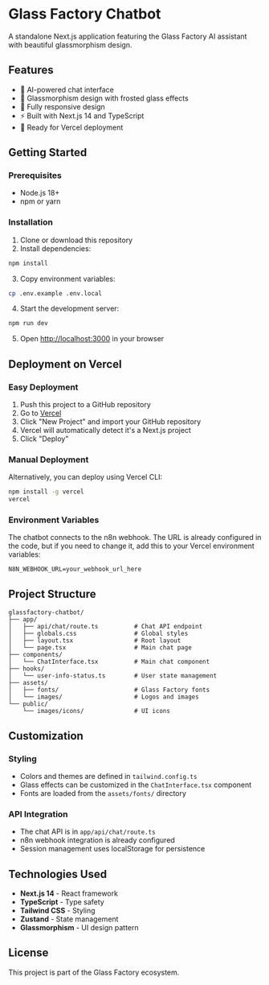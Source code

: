 # Glass Factory Chatbot

A standalone Next.js application featuring the Glass Factory AI assistant with beautiful glassmorphism design.

## Features

- 🤖 AI-powered chat interface
- 🎨 Glassmorphism design with frosted glass effects
- 📱 Fully responsive design
- ⚡ Built with Next.js 14 and TypeScript
- 🎯 Ready for Vercel deployment

## Getting Started

### Prerequisites

- Node.js 18+ 
- npm or yarn

### Installation

1. Clone or download this repository
2. Install dependencies:

```bash
npm install
```

3. Copy environment variables:

```bash
cp .env.example .env.local
```

4. Start the development server:

```bash
npm run dev
```

5. Open [http://localhost:3000](http://localhost:3000) in your browser

## Deployment on Vercel

### Easy Deployment

1. Push this project to a GitHub repository
2. Go to [Vercel](https://vercel.com)
3. Click "New Project" and import your GitHub repository
4. Vercel will automatically detect it's a Next.js project
5. Click "Deploy"

### Manual Deployment

Alternatively, you can deploy using Vercel CLI:

```bash
npm install -g vercel
vercel
```

### Environment Variables

The chatbot connects to the n8n webhook. The URL is already configured in the code, but if you need to change it, add this to your Vercel environment variables:

```
N8N_WEBHOOK_URL=your_webhook_url_here
```

## Project Structure

```
glassfactory-chatbot/
├── app/
│   ├── api/chat/route.ts          # Chat API endpoint
│   ├── globals.css                # Global styles
│   ├── layout.tsx                 # Root layout
│   └── page.tsx                   # Main chat page
├── components/
│   └── ChatInterface.tsx          # Main chat component
├── hooks/
│   └── user-info-status.ts        # User state management
├── assets/
│   ├── fonts/                     # Glass Factory fonts
│   └── images/                    # Logos and images
└── public/
    └── images/icons/              # UI icons
```

## Customization

### Styling
- Colors and themes are defined in `tailwind.config.ts`
- Glass effects can be customized in the `ChatInterface.tsx` component
- Fonts are loaded from the `assets/fonts/` directory

### API Integration
- The chat API is in `app/api/chat/route.ts`
- n8n webhook integration is already configured
- Session management uses localStorage for persistence

## Technologies Used

- **Next.js 14** - React framework
- **TypeScript** - Type safety
- **Tailwind CSS** - Styling
- **Zustand** - State management
- **Glassmorphism** - UI design pattern

## License

This project is part of the Glass Factory ecosystem.